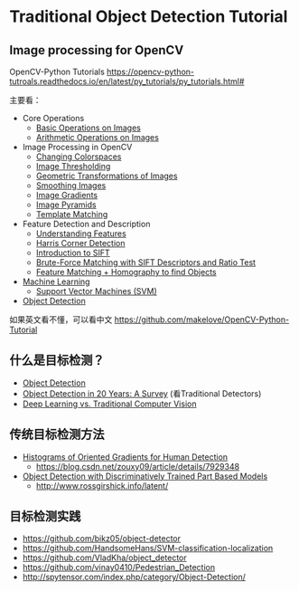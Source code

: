 # Traditional Object Detection Tutorial  

## Image processing for OpenCV  
OpenCV-Python Tutorials <https://opencv-python-tutroals.readthedocs.io/en/latest/py_tutorials/py_tutorials.html#>     

主要看：  
* Core Operations   
    * [Basic Operations on Images](https://opencv-python-tutroals.readthedocs.io/en/latest/py_tutorials/py_core/py_basic_ops/py_basic_ops.html#basic-ops)
    * [Arithmetic Operations on Images](https://opencv-python-tutroals.readthedocs.io/en/latest/py_tutorials/py_core/py_image_arithmetics/py_image_arithmetics.html)  
* Image Processing in OpenCV
    * [Changing Colorspaces](https://opencv-python-tutroals.readthedocs.io/en/latest/py_tutorials/py_imgproc/py_colorspaces/py_colorspaces.html#converting-colorspaces)
    * [Image Thresholding](https://opencv-python-tutroals.readthedocs.io/en/latest/py_tutorials/py_imgproc/py_thresholding/py_thresholding.html#thresholding)
    * [Geometric Transformations of Images](https://opencv-python-tutroals.readthedocs.io/en/latest/py_tutorials/py_imgproc/py_geometric_transformations/py_geometric_transformations.html#geometric-transformations)
    * [Smoothing Images](https://opencv-python-tutroals.readthedocs.io/en/latest/py_tutorials/py_imgproc/py_filtering/py_filtering.html#filtering)
    * [Image Gradients](https://opencv-python-tutroals.readthedocs.io/en/latest/py_tutorials/py_imgproc/py_gradients/py_gradients.html#gradients)
    * [Image Pyramids](https://opencv-python-tutroals.readthedocs.io/en/latest/py_tutorials/py_imgproc/py_pyramids/py_pyramids.html#pyramids)
    * [Template Matching](https://opencv-python-tutroals.readthedocs.io/en/latest/py_tutorials/py_imgproc/py_template_matching/py_template_matching.html#template-matching)
* Feature Detection and Description
    * [Understanding Features](https://opencv-python-tutroals.readthedocs.io/en/latest/py_tutorials/py_feature2d/py_features_meaning/py_features_meaning.html#features-meaning)
    * [Harris Corner Detection](https://opencv-python-tutroals.readthedocs.io/en/latest/py_tutorials/py_feature2d/py_features_harris/py_features_harris.html#harris-corners)
    * [Introduction to SIFT](https://opencv-python-tutroals.readthedocs.io/en/latest/py_tutorials/py_feature2d/py_sift_intro/py_sift_intro.html#sift-intro)
    * [Brute-Force Matching with SIFT Descriptors and Ratio Test](https://opencv-python-tutroals.readthedocs.io/en/latest/py_tutorials/py_feature2d/py_matcher/py_matcher.html#brute-force-matching-with-sift-descriptors-and-ratio-test)
    * [Feature Matching + Homography to find Objects](https://opencv-python-tutroals.readthedocs.io/en/latest/py_tutorials/py_feature2d/py_feature_homography/py_feature_homography.html#feature-matching-homography-to-find-objects)
* [Machine Learning](https://opencv-python-tutroals.readthedocs.io/en/latest/py_tutorials/py_ml/py_table_of_contents_ml/py_table_of_contents_ml.html)
  * [Support Vector Machines (SVM)](https://opencv-python-tutroals.readthedocs.io/en/latest/py_tutorials/py_ml/py_svm/py_svm_index.html#svm)
* [Object Detection](https://opencv-python-tutroals.readthedocs.io/en/latest/py_tutorials/py_objdetect/py_table_of_contents_objdetect/py_table_of_contents_objdetect.html)   

如果英文看不懂，可以看中文 <https://github.com/makelove/OpenCV-Python-Tutorial>  
## 什么是目标检测？
* [Object Detection](./paper/Object&#32;Detection.pdf)
* [Object Detection in 20 Years: A Survey](https://arxiv.org/abs/1905.05055)  (看Traditional Detectors)
* [Deep Learning vs. Traditional Computer Vision](./paper/Deep&#32;Learning&#32;vs&#32;Traditional.pdf)  
## 传统目标检测方法
* [Histograms of Oriented Gradients for Human Detection
](paper/Histograms&#32;of&#32;Oriented&#32;Gradients&#32;for&#32;Human&#32;Detection.pdf)
    * <https://blog.csdn.net/zouxy09/article/details/7929348> 
* [Object Detection with Discriminatively Trained Part Based Models](paper/DPM.pdf)
  * <http://www.rossgirshick.info/latent/>
## 目标检测实践
* <https://github.com/bikz05/object-detector>
* <https://github.com/HandsomeHans/SVM-classification-localization>
* <https://github.com/VladKha/object_detector>
* <https://github.com/vinay0410/Pedestrian_Detection>
* <http://spytensor.com/index.php/category/Object-Detection/>
  
  
